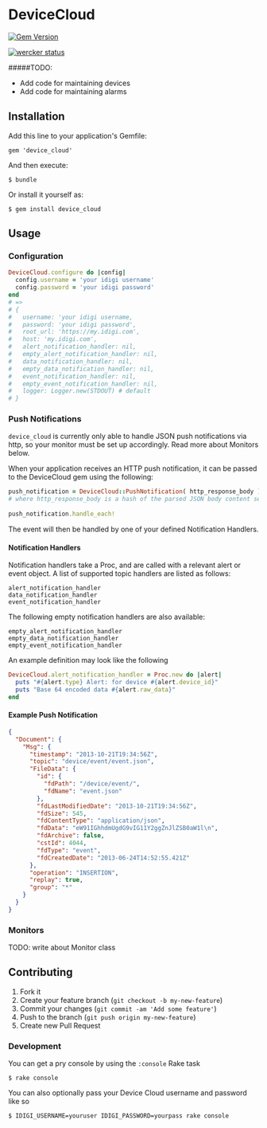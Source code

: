 # DeviceCloud

[![Gem Version](https://badge.fury.io/rb/device_cloud.png)](http://badge.fury.io/rb/device_cloud)

[![wercker status](https://app.wercker.com/status/fbe1305b95a39025dbd8101de79226b6/m "wercker status")](https://app.wercker.com/project/bykey/fbe1305b95a39025dbd8101de79226b6)

#####TODO:

* Add code for maintaining devices
* Add code for maintaining alarms

## Installation
Add this line to your application's Gemfile:

    gem 'device_cloud'

And then execute:

    $ bundle

Or install it yourself as:

    $ gem install device_cloud

## Usage

### Configuration

```ruby
DeviceCloud.configure do |config|
  config.username = 'your idigi username'
  config.password = 'your idigi password'
end
# =>
# {
#   username: 'your idigi username,
#   password: 'your idigi password',
#   root_url: 'https://my.idigi.com',
#   host: 'my.idigi.com',
#   alert_notification_handler: nil,
#   empty_alert_notification_handler: nil,
#   data_notification_handler: nil,
#   empty_data_notification_handler: nil,
#   event_notification_handler: nil,
#   empty_event_notification_handler: nil,
#   logger: Logger.new(STDOUT) # default
# }
```


### Push Notifications

`device_cloud` is currently only able to handle JSON push notifications via http, so your monitor must be set up accordingly. Read more about Monitors below.

When your application receives an HTTP push notification, it can be passed to the DeviceCloud gem using the following:

```ruby
push_notification = DeviceCloud::PushNotification( http_response_body )
# where http_response_body is a hash of the parsed JSON body content sent by DeviceCloud
  
push_notification.handle_each!
```

The event will then be handled by one of your defined Notification Handlers.

#### Notification Handlers

Notification handlers take a Proc, and are called with a relevant alert or event object. A list of supported topic handlers are listed as follows:

    alert_notification_handler
    data_notification_handler
    event_notification_handler

The following empty notification handlers are also available:

    empty_alert_notification_handler
    empty_data_notification_handler
    empty_event_notification_handler

An example definition may look like the following

```ruby
DeviceCloud.alert_notification_handler = Proc.new do |alert|
  puts "#{alert.type} Alert: for device #{alert.device_id}"
  puts "Base 64 encoded data #{alert.raw_data}"
end
```

#### Example Push Notification


```json
{
  "Document": {
    "Msg": {
      "timestamp": "2013-10-21T19:34:56Z",
      "topic": "device/event/event.json",
      "FileData": {
        "id": {
          "fdPath": "/device/event/",
          "fdName": "event.json"
        },
        "fdLastModifiedDate": "2013-10-21T19:34:56Z",
        "fdSize": 545,
        "fdContentType": "application/json",
        "fdData": "eW91IGhhdmUgdG9vIG11Y2ggZnJlZSB0aW1l\n",
        "fdArchive": false,
        "cstId": 4044,
        "fdType": "event",
        "fdCreatedDate": "2013-06-24T14:52:55.421Z"
      },
      "operation": "INSERTION",
      "replay": true,
      "group": "*"
    }
  }
}
```

### Monitors

TODO: write about Monitor class

## Contributing

1. Fork it
2. Create your feature branch (`git checkout -b my-new-feature`)
3. Commit your changes (`git commit -am 'Add some feature'`)
4. Push to the branch (`git push origin my-new-feature`)
5. Create new Pull Request

### Development

You can get a pry console by using the `:console` Rake task

    $ rake console
    
You can also optionally pass your Device Cloud username and password like so

    $ IDIGI_USERNAME=youruser IDIGI_PASSWORD=yourpass rake console
